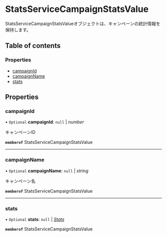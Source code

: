 # StatsServiceCampaignStatsValue


<div lang=\"ja\">StatsServiceCampaignStatsValueオブジェクトは、キャンペーンの統計情報を保持します。</div> 

## Table of contents

### Properties

- [campaignId](statsservicecampaignstatsvalue.md#campaignid)
- [campaignName](statsservicecampaignstatsvalue.md#campaignname)
- [stats](statsservicecampaignstatsvalue.md#stats)

## Properties

### campaignId

• `Optional` **campaignId**: ``null`` \| *number*

<div lang=\"ja\">キャンペーンID</div> 

**`memberof`** StatsServiceCampaignStatsValue

___

### campaignName

• `Optional` **campaignName**: ``null`` \| *string*

<div lang=\"ja\">キャンペーン名</div> 

**`memberof`** StatsServiceCampaignStatsValue

___

### stats

• `Optional` **stats**: ``null`` \| [*Stats*](stats.md)

**`memberof`** StatsServiceCampaignStatsValue
